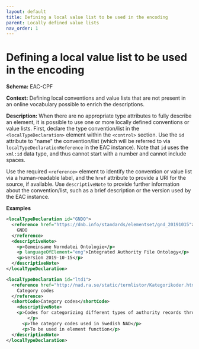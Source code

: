 ```yaml
---
layout: default
title: Defining a local value list to be used in the encoding
parent: Locally defined value lists
nav_order: 1
---
```


# Defining a local value list to be used in the encoding

**Schema:** 
EAC-CPF

**Context:** 
Defining local conventions and value lists that are not present in an online vocabulary possible to enrich the descriptions. 

**Description:** 
When there are no appropriate type attributes to fully describe an element, it is possible to use one or more locally defined conventions or value lists.  First, declare the type convention/list in the `<localTypeDeclaration>` element within the `<control>` section.  Use the `id` attribute to "name" the convention/list (which will be referred to via `localTypeDeclarationReference` in the EAC instance).  Note that `id` uses the `xml:id` data type, and thus cannot start with a number and cannot include spaces.

Use the required `<reference>` element to identify the convention or value list via a human-readable label, and the `href` attribute to provide a URI for the source, if available.  Use `descriptiveNote` to provide further information about the convention/list, such as a brief description or the version used by the EAC instance.

**Examples** 
```xml
<localTypeDeclaration id="GNDO">
  <reference href="https://dnb.info/standards/elementset/gnd_20191015">
    GNDO
  </reference>
  <descriptiveNote>
    <p>Gemeinsame Normdatei Ontologie</p>
    <p languageOfElement="eng">Integrated Authority File Ontology</p>
    <p>Version 2019-10-15</p>
  </descriptiveNote>
</localTypeDeclaration>
```
```xml
<localTypeDeclaration id="ltd1">  
  <reference href="http://nad.ra.se/static/termlistor/Kategorikoder.htm">
    Category codes
  </reference>
  <shortCode>Category codes</shortCode>
 	<descriptiveNote>  
    <p>Codes for categorizing different types of authority records through organizational form, operation, function, archival organization etcetera.
 		</p>
	  <p>The category codes used in Swedish NAD</p>
	  <p>To be used in element function</p>
  </descriptiveNote>
</localTypeDeclaration>
```
